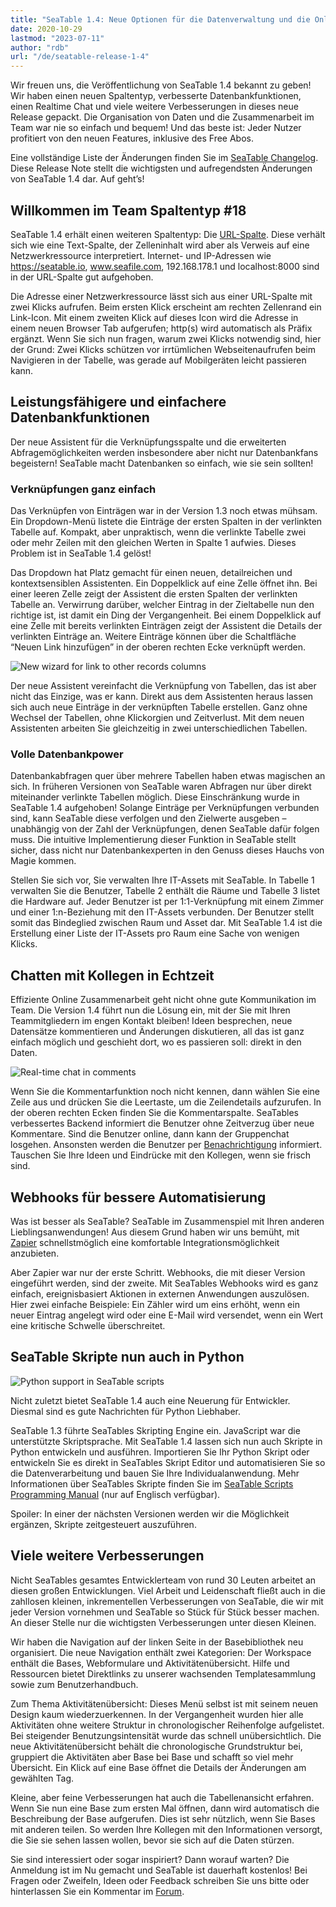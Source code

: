 ```yaml
---
title: "SeaTable 1.4: Neue Optionen für die Datenverwaltung und die Online Collaboration - SeaTable"
date: 2020-10-29
lastmod: "2023-07-11"
author: "rdb"
url: "/de/seatable-release-1-4"
---
```


Wir freuen uns, die Veröffentlichung von SeaTable 1.4 bekannt zu geben! Wir haben einen neuen Spaltentyp, verbesserte Datenbankfunktionen, einen Realtime Chat und viele weitere Verbesserungen in dieses neue Release gepackt. Die Organisation von Daten und die Zusammenarbeit im Team war nie so einfach und bequem! Und das beste ist: Jeder Nutzer profitiert von den neuen Features, inklusive des Free Abos.

Eine vollständige Liste der Änderungen finden Sie im [SeaTable Changelog](https://seatable.io/docs/changelog/version-1-4/). Diese Release Note stellt die wichtigsten und aufregendsten Änderungen von SeaTable 1.4 dar. Auf geht’s!

## Willkommen im Team Spaltentyp #18

SeaTable 1.4 erhält einen weiteren Spaltentyp: Die [URL-Spalte](https://seatable.io/docs/handbuch/datenmanagement/feld-typen/#url). Diese verhält sich wie eine Text-Spalte, der Zelleninhalt wird aber als Verweis auf eine Netzwerkressource interpretiert. Internet- und IP-Adressen wie https://seatable.io, www.seafile.com, 192.168.178.1 und localhost:8000 sind in der URL-Spalte gut aufgehoben.

Die Adresse einer Netzwerkressource lässt sich aus einer URL-Spalte mit zwei Klicks aufrufen. Beim ersten Klick erscheint am rechten Zellenrand ein Link-Icon. Mit einem zweiten Klick auf dieses Icon wird die Adresse in einem neuen Browser Tab aufgerufen; http(s) wird automatisch als Präfix ergänzt. Wenn Sie sich nun fragen, warum zwei Klicks notwendig sind, hier der Grund: Zwei Klicks schützen vor irrtümlichen Webseitenaufrufen beim Navigieren in der Tabelle, was gerade auf Mobilgeräten leicht passieren kann.

## Leistungsfähigere und einfachere Datenbankfunktionen

Der neue Assistent für die Verknüpfungsspalte und die erweiterten Abfragemöglichkeiten werden insbesondere aber nicht nur Datenbankfans begeistern! SeaTable macht Datenbanken so einfach, wie sie sein sollten!

### Verknüpfungen ganz einfach

Das Verknüpfen von Einträgen war in der Version 1.3 noch etwas mühsam. Ein Dropdown-Menü listete die Einträge der ersten Spalten in der verlinkten Tabelle auf. Kompakt, aber unpraktisch, wenn die verlinkte Tabelle zwei oder mehr Zeilen mit den gleichen Werten in Spalte 1 aufwies. Dieses Problem ist in SeaTable 1.4 gelöst!

Das Dropdown hat Platz gemacht für einen neuen, detailreichen und kontextsensiblen Assistenten. Ein Doppelklick auf eine Zelle öffnet ihn. Bei einer leeren Zelle zeigt der Assistent die ersten Spalten der verlinkten Tabelle an. Verwirrung darüber, welcher Eintrag in der Zieltabelle nun den richtige ist, ist damit ein Ding der Vergangenheit. Bei einem Doppelklick auf eine Zelle mit bereits verlinkten Einträgen zeigt der Assistent die Details der verlinkten Einträge an. Weitere Einträge können über die Schaltfläche “Neuen Link hinzufügen” in der oberen rechten Ecke verknüpft werden.

![New wizard for link to other records columns](https://seatable.io/wp-content/uploads/2020/10/linking-dialog.png)

Der neue Assistent vereinfacht die Verknüpfung von Tabellen, das ist aber nicht das Einzige, was er kann. Direkt aus dem Assistenten heraus lassen sich auch neue Einträge in der verknüpften Tabelle erstellen. Ganz ohne Wechsel der Tabellen, ohne Klickorgien und Zeitverlust. Mit dem neuen Assistenten arbeiten Sie gleichzeitig in zwei unterschiedlichen Tabellen.

### Volle Datenbankpower

Datenbankabfragen quer über mehrere Tabellen haben etwas magischen an sich. In früheren Versionen von SeaTable waren Abfragen nur über direkt miteinander verlinkte Tabellen möglich. Diese Einschränkung wurde in SeaTable 1.4 aufgehoben! Solange Einträge per Verknüpfungen verbunden sind, kann SeaTable diese verfolgen und den Zielwerte ausgeben – unabhängig von der Zahl der Verknüpfungen, denen SeaTable dafür folgen muss. Die intuitive Implementierung dieser Funktion in SeaTable stellt sicher, dass nicht nur Datenbankexperten in den Genuss dieses Hauchs von Magie kommen.

Stellen Sie sich vor, Sie verwalten Ihre IT-Assets mit SeaTable. In Tabelle 1 verwalten Sie die Benutzer, Tabelle 2 enthält die Räume und Tabelle 3 listet die Hardware auf. Jeder Benutzer ist per 1:1-Verknüpfung mit einem Zimmer und einer 1:n-Beziehung mit den IT-Assets verbunden. Der Benutzer stellt somit das Bindeglied zwischen Raum und Asset dar. Mit SeaTable 1.4 ist die Erstellung einer Liste der IT-Assets pro Raum eine Sache von wenigen Klicks.

## Chatten mit Kollegen in Echtzeit

Effiziente Online Zusammenarbeit geht nicht ohne gute Kommunikation im Team. Die Version 1.4 führt nun die Lösung ein, mit der Sie mit Ihren Teammitgliedern im engen Kontakt bleiben! Ideen besprechen, neue Datensätze kommentieren und Änderungen diskutieren, all das ist ganz einfach möglich und geschieht dort, wo es passieren soll: direkt in den Daten.

![Real-time chat in comments](https://seatable.io/wp-content/uploads/2020/10/comment-chat.png)

Wenn Sie die Kommentarfunktion noch nicht kennen, dann wählen Sie eine Zeile aus und drücken Sie die Leertaste, um die Zeilendetails aufzurufen. In der oberen rechten Ecken finden Sie die Kommentarspalte. SeaTables verbessertes Backend informiert die Benutzer ohne Zeitverzug über neue Kommentare. Sind die Benutzer online, dann kann der Gruppenchat losgehen. Ansonsten werden die Benutzer per [Benachrichtigung](https://seatable.io/docs/handbuch/zusammenarbeit/benachrichtigungen/) informiert. Tauschen Sie Ihre Ideen und Eindrücke mit den Kollegen, wenn sie frisch sind.

## Webhooks für bessere Automatisierung

Was ist besser als SeaTable? SeaTable im Zusammenspiel mit Ihren anderen Lieblingsanwendungen! Aus diesem Grund haben wir uns bemüht, mit [Zapier](https://zapier.com/apps/seatable/integrations) schnellstmöglich eine komfortable Integrationsmöglichkeit anzubieten.

Aber Zapier war nur der erste Schritt. Webhooks, die mit dieser Version eingeführt werden, sind der zweite. Mit SeaTables Webhooks wird es ganz einfach, ereignisbasiert Aktionen in externen Anwendungen auszulösen. Hier zwei einfache Beispiele: Ein Zähler wird um eins erhöht, wenn ein neuer Eintrag angelegt wird oder eine E-Mail wird versendet, wenn ein Wert eine kritische Schwelle überschreitet.

## SeaTable Skripte nun auch in Python

![Python support in SeaTable scripts](https://seatable.io/wp-content/uploads/2020/10/python.png)

Nicht zuletzt bietet SeaTable 1.4 auch eine Neuerung für Entwickler. Diesmal sind es gute Nachrichten für Python Liebhaber.

SeaTable 1.3 führte SeaTables Skripting Engine ein. JavaScript war die unterstützte Skriptsprache. Mit SeaTable 1.4 lassen sich nun auch Skripte in Python entwickeln und ausführen. Importieren Sie Ihr Python Skript oder entwickeln Sie es direkt in SeaTables Skript Editor und automatisieren Sie so die Datenverarbeitung und bauen Sie Ihre Individualanwendung. Mehr Informationen über SeaTables Skripte finden Sie im [SeaTable Scripts Programming Manual](https://seatable.github.io/seatable-scripts/) (nur auf Englisch verfügbar).

Spoiler: In einer der nächsten Versionen werden wir die Möglichkeit ergänzen, Skripte zeitgesteuert auszuführen.

## Viele weitere Verbesserungen

Nicht SeaTables gesamtes Entwicklerteam von rund 30 Leuten arbeitet an diesen großen Entwicklungen. Viel Arbeit und Leidenschaft fließt auch in die zahllosen kleinen, inkrementellen Verbesserungen von SeaTable, die wir mit jeder Version vornehmen und SeaTable so Stück für Stück besser machen. An dieser Stelle nur die wichtigsten Verbesserungen unter diesen Kleinen.

Wir haben die Navigation auf der linken Seite in der Basebibliothek neu organisiert. Die neue Navigation enthält zwei Kategorien: Der Workspace enthält die Bases, Webformulare und Aktivitätenübersicht. Hilfe und Ressourcen bietet Direktlinks zu unserer wachsenden Templatesammlung sowie zum Benutzerhandbuch.

Zum Thema Aktivitätenübersicht: Dieses Menü selbst ist mit seinem neuen Design kaum wiederzuerkennen. In der Vergangenheit wurden hier alle Aktivitäten ohne weitere Struktur in chronologischer Reihenfolge aufgelistet. Bei steigender Benutzungsintensität wurde das schnell unübersichtlich. Die neue Aktivitätenübersicht behält die chronologische Grundstruktur bei, gruppiert die Aktivitäten aber Base bei Base und schafft so viel mehr Übersicht. Ein Klick auf eine Base öffnet die Details der Änderungen am gewählten Tag.

Kleine, aber feine Verbesserungen hat auch die Tabellenansicht erfahren. Wenn Sie nun eine Base zum ersten Mal öffnen, dann wird automatisch die Beschreibung der Base aufgerufen. Dies ist sehr nützlich, wenn Sie Bases mit anderen teilen. So werden Ihre Kollegen mit den Informationen versorgt, die Sie sie sehen lassen wollen, bevor sie sich auf die Daten stürzen.

Sie sind interessiert oder sogar inspiriert? Dann worauf warten? Die Anmeldung ist im Nu gemacht und SeaTable ist dauerhaft kostenlos! Bei Fragen oder Zweifeln, Ideen oder Feedback schreiben Sie uns bitte oder hinterlassen Sie ein Kommentar im [Forum](https://forum.seatable.io).

